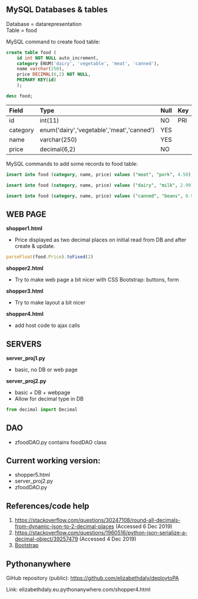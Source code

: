 ## MySQL Databases & tables

Database = datarepresentation  
Table = food

MySQL command to create food table:
```SQL
create table food (
    id int NOT NULL auto_increment,
    category ENUM('dairy', 'vegetable', 'meat', 'canned'),
    name varchar(250),
    price DECIMAL(6,2) NOT NULL,
    PRIMARY KEY(id)
    );
```
```SQL
desc food;
```

| Field    | Type                                      | Null | Key | Default | Extra          |
|:---------|:------------------------------------------|:-----|:----|:--------|:---------------|
| id       | int(11)                                   | NO   | PRI | NULL    | auto_increment |
| category | enum('dairy','vegetable','meat','canned') | YES  |     | NULL    |                |
| name     | varchar(250)                              | YES  |     | NULL    |                |
| price    | decimal(6,2)                              | NO   |     | NULL    |                |

MySQL commands to add some records to food table:
```SQL
insert into food (category, name, price) values ("meat", "pork", 4.50);
```
```SQL
insert into food (category, name, price) values ("dairy", "milk", 2.99);
```
```SQL
insert into food (category, name, price) values ("canned", "beans", 0.99);
```


## WEB PAGE

**shopper1.html**

- Price displayed as two decimal places on initial read from DB and after create & update.
```javascript
parseFloat(food.Price).toFixed(2)
```

**shopper2.html**

- Try to make web page a bit nicer with CSS Bootstrap: buttons, form

**shopper3.html**

- Try to make layout a bit nicer

**shopper4.html**

- add host code to ajax calls

## SERVERS

**server_proj1.py**

- basic, no DB or web page

**server_proj2.py**

- basic + DB + webpage
- Allow for decimal type in DB
```python
from decimal import Decimal
```
## DAO
- zfoodDAO.py contains foodDAO class

## Current working version:
- shopper5.html
- server_proj2.py
- zfoodDAO.py

## References/code help
1. https://stackoverflow.com/questions/30247108/round-all-decimals-from-dynamic-json-to-2-decimal-places
(Accessed 6 Dec 2019)
2. https://stackoverflow.com/questions/1960516/python-json-serialize-a-decimal-object/39257479 (Accessed 4 Dec 2019)
3. [Bootstrap](https://getbootstrap.com/docs/3.4/)

## Pythonanywhere

GiHub repository (public): https://github.com/elizabethdaly/deploytoPA

Link: elizabethdaly.eu.pythonanywhere.com/shopper4.html